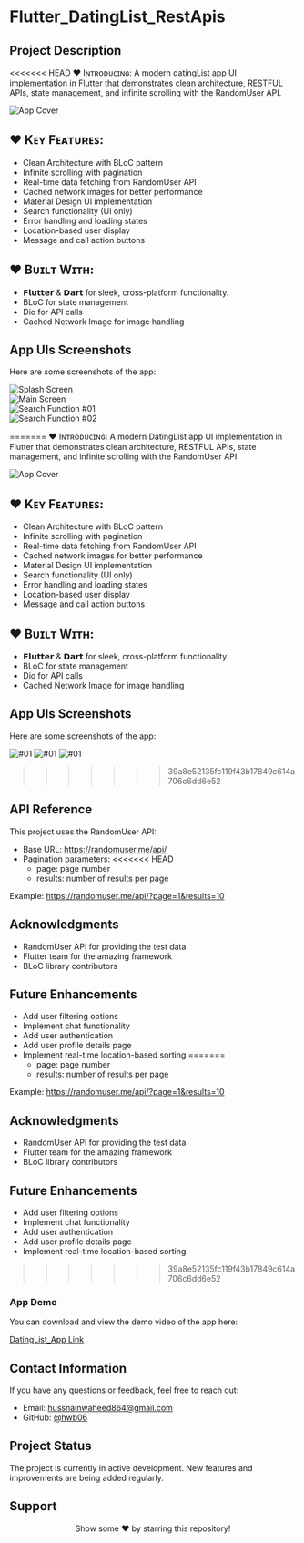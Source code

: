 # Flutter_DatingList_RestApis

## **Project Description**

<<<<<<< HEAD
♥ Iɴᴛʀᴏᴅᴜᴄɪɴɢ: A modern datingList app UI implementation in Flutter that demonstrates clean architecture, RESTFUL APIs, state management, and infinite scrolling with the
RandomUser API.

![App Cover](https://github.com/hwb06/Flutter_DatingList_RestApis/blob/main/assets/AppUI_Screenshots/DatingList%20Mockup.jpg)

## ♥ **Kᴇʏ Fᴇᴀᴛᴜʀᴇꜱ**:
- Clean Architecture with BLoC pattern
- Infinite scrolling with pagination
- Real-time data fetching from RandomUser API
- Cached network images for better performance
- Material Design UI implementation
- Search functionality (UI only)
- Error handling and loading states
- Location-based user display
- Message and call action buttons

## ♥ **Bᴜɪʟᴛ Wɪᴛʜ**:
- 𝗙𝗹𝘂𝘁𝘁𝗲𝗿 & 𝗗𝗮𝗿𝘁 for sleek, cross-platform functionality.
- BLoC for state management
- Dio for API calls
- Cached Network Image for image handling

## **App UIs Screenshots**
Here are some screenshots of the app:

![Splash Screen](https://github.com/hwb06/Flutter_DatingList_RestApis/blob/main/assets/AppUI_Screenshots/Splash.jpg)  
![Main Screen](https://github.com/hwb06/Flutter_DatingList_RestApis/blob/main/assets/AppUI_Screenshots/Main%20Screen.jpg)  
![Search Function #01](https://github.com/hwb06/Flutter_DatingList_RestApis/blob/main/assets/AppUI_Screenshots/Search%20Function%202.jpg)  
![Search Function #02](https://github.com/hwb06/Flutter_DatingList_RestApis/blob/main/assets/AppUI_Screenshots/Search%20Function%201.jpg)

=======
♥ Iɴᴛʀᴏᴅᴜᴄɪɴɢ: A modern DatingList app UI implementation in Flutter that demonstrates clean architecture, RESTFUL APIs, state management, and infinite scrolling with the 
  RandomUser API.
  
  ![App Cover](https://github.com/hwb06/Flutter_DatingList_RestApis/blob/main/assets/AppUI_Screenshots/DatingList%20Mockup.jpg)

  ## ♥ **Kᴇʏ Fᴇᴀᴛᴜʀᴇꜱ**:
  - Clean Architecture with BLoC pattern
  - Infinite scrolling with pagination
  - Real-time data fetching from RandomUser API
  - Cached network images for better performance
  - Material Design UI implementation
  - Search functionality (UI only)
  - Error handling and loading states
  - Location-based user display
  - Message and call action buttons

 ## ♥ **Bᴜɪʟᴛ Wɪᴛʜ**:
  - 𝗙𝗹𝘂𝘁𝘁𝗲𝗿 & 𝗗𝗮𝗿𝘁 for sleek, cross-platform functionality.
  - BLoC for state management
  - Dio for API calls
  - Cached Network Image for image handling

## **App UIs Screenshots**
Here are some screenshots of the app:

![#01](https://github.com/hwb06/Flutter_DatingList_RestApis/blob/main/assets/AppUI_Screenshots/01.png) 
![#01](https://github.com/hwb06/Flutter_DatingList_RestApis/blob/main/assets/AppUI_Screenshots/02.png) 
![#01](https://github.com/hwb06/Flutter_DatingList_RestApis/blob/main/assets/AppUI_Screenshots/03.png) 
>>>>>>> 39a8e52135fc119f43b17849c614a706c6dd6e52

## **API Reference**
This project uses the RandomUser API:

- Base URL: https://randomuser.me/api/
- Pagination parameters:
<<<<<<< HEAD
    - page: page number
    - results: number of results per page

Example: https://randomuser.me/api/?page=1&results=10

## **Acknowledgments**
- RandomUser API for providing the test data
- Flutter team for the amazing framework
- BLoC library contributors

## **Future Enhancements**
- Add user filtering options
- Implement chat functionality
- Add user authentication
- Add user profile details page
- Implement real-time location-based sorting
=======
  - page: page number
  - results: number of results per page
    
Example: https://randomuser.me/api/?page=1&results=10

## **Acknowledgments**
 - RandomUser API for providing the test data
 - Flutter team for the amazing framework
 - BLoC library contributors

## **Future Enhancements**
  - Add user filtering options
  - Implement chat functionality
  - Add user authentication
  - Add user profile details page
  - Implement real-time location-based sorting
>>>>>>> 39a8e52135fc119f43b17849c614a706c6dd6e52

### **App Demo**
You can download and view the demo video of the app here:

[DatingList_App Link](https://www.dropbox.com/scl/fi/fovznz6lwvnxkgh1cyswi/App-Demo.mp4?rlkey=uyva7uuz9uut2jk9ua6n6lp0d&st=g4wq3gs6&dl=0)

## **Contact Information**
If you have any questions or feedback, feel free to reach out:

- Email: hussnainwaheed864@gmail.com
- GitHub: [@hwb06](https://github.com/hwb06)

## **Project Status**
The project is currently in active development. New features and improvements are being added regularly.

## **Support**
<div align="center">
Show some ❤️ by starring this repository!
</div>

